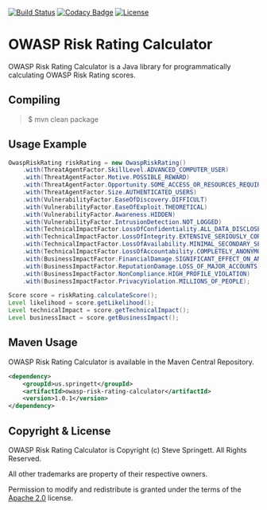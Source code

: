 [![Build Status](https://github.com/stevespringett/owasp-risk-rating-calculator/workflows/Maven%20CI/badge.svg)](https://github.com/stevespringett/owasp-risk-rating-calculator/actions?workflow=Maven+CI)
[![Codacy Badge](https://api.codacy.com/project/badge/Grade/fe80f59eee334016b218178bc72e6395)](https://www.codacy.com/app/stevespringett/owasp-risk-rating-calculator?utm_source=github.com&amp;utm_medium=referral&amp;utm_content=stevespringett/owasp-risk-rating-calculator&amp;utm_campaign=Badge_Grade)
[![License](https://img.shields.io/badge/license-Apache%202.0-brightgreen.svg)][Apache 2.0]

OWASP Risk Rating Calculator
=====================================

OWASP Risk Rating Calculator is a Java library for programmatically calculating OWASP Risk Rating scores.

Compiling
-------------------

> $ mvn clean package

Usage Example
-------------------
```java
OwaspRiskRating riskRating = new OwaspRiskRating()
    .with(ThreatAgentFactor.SkillLevel.ADVANCED_COMPUTER_USER)
    .with(ThreatAgentFactor.Motive.POSSIBLE_REWARD)
    .with(ThreatAgentFactor.Opportunity.SOME_ACCESS_OR_RESOURCES_REQUIRED)
    .with(ThreatAgentFactor.Size.AUTHENTICATED_USERS)
    .with(VulnerabilityFactor.EaseOfDiscovery.DIFFICULT)
    .with(VulnerabilityFactor.EaseOfExploit.THEORETICAL)
    .with(VulnerabilityFactor.Awareness.HIDDEN)
    .with(VulnerabilityFactor.IntrusionDetection.NOT_LOGGED)
    .with(TechnicalImpactFactor.LossOfConfidentiality.ALL_DATA_DISCLOSED)
    .with(TechnicalImpactFactor.LossOfIntegrity.EXTENSIVE_SERIOUSLY_CORRUPT_DATA)
    .with(TechnicalImpactFactor.LossOfAvailability.MINIMAL_SECONDARY_SERVICES_INTERRUPTED)
    .with(TechnicalImpactFactor.LossOfAccountability.COMPLETELY_ANONYMOUS)
    .with(BusinessImpactFactor.FinancialDamage.SIGNIFICANT_EFFECT_ON_ANNUAL_PROFIT)
    .with(BusinessImpactFactor.ReputationDamage.LOSS_OF_MAJOR_ACCOUNTS)
    .with(BusinessImpactFactor.NonCompliance.HIGH_PROFILE_VIOLATION)
    .with(BusinessImpactFactor.PrivacyViolation.MILLIONS_OF_PEOPLE);

Score score = riskRating.calculateScore();
Level likelihood = score.getLikelihood();
Level technicalImpact = score.getTechnicalImpact();
Level businessImact = score.getBusinessImpact();
```

Maven Usage
-------------------
OWASP Risk Rating Calculator is available in the Maven Central Repository.

```xml
<dependency>
    <groupId>us.springett</groupId>
    <artifactId>owasp-risk-rating-calculator</artifactId>
    <version>1.0.1</version>
</dependency>
```

Copyright & License
-------------------

OWASP Risk Rating Calculator is Copyright (c) Steve Springett. All Rights Reserved.

All other trademarks are property of their respective owners.

Permission to modify and redistribute is granted under the terms of the [Apache 2.0] license.

  [Apache 2.0]: http://www.apache.org/licenses/LICENSE-2.0.txt
